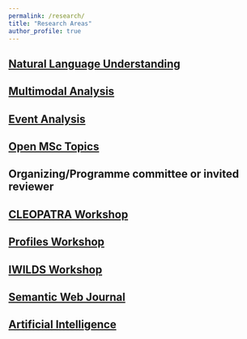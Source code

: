 ```yaml
---
permalink: /research/
title: "Research Areas"
author_profile: true
---
```


## [Natural Language Understanding](/research/natural-language-understanding)

## [Multimodal Analysis](/research/multimodal-analysis)

## [Event Analysis](/research/event-analysis)

## [Open MSc Topics](/research/msc-theses)

## Organizing/Programme committee or invited reviewer

## [CLEOPATRA Workshop](http://cleopatra-workshop.l3s.uni-hannover.de/)

## [Profiles Workshop](http://profiles2020.l3s.uni-hannover.de/)

## [IWILDS Workshop](https://iwilds2020.wordpress.com/)

## [Semantic Web Journal](http://www.semantic-web-journal.net/)

## [Artificial Intelligence](https://www.journals.elsevier.com/artificial-intelligence)




